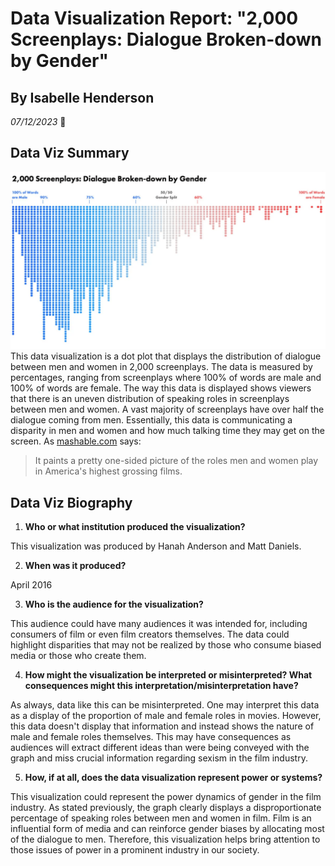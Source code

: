 # Data Visualization Report: "2,000 Screenplays: Dialogue Broken-down  by Gender"
## By Isabelle Henderson
*07/12/2023* 
:calendar:

## Data Viz Summary
![Data Viz Image](images/data-viz-image.png)
This data visualization is a dot plot that displays the distribution of dialogue between men and women in 2,000 screenplays. The data is measured by percentages, ranging from screenplays where 100% of words are male and 100% of words are female. The way this data is displayed shows viewers that there is an uneven distribution of speaking roles in screenplays between men and women. A vast majority of screenplays have over half the dialogue coming from men. Essentially, this data is communicating a disparity in men and women and how much talking time they may get on the screen. As [mashable.com](https://mashable.com/article/film-dialogue-gender-charts) says:
> It paints a pretty one-sided picture of the roles men and women play in America's highest grossing films.

## Data Viz Biography
1. **Who or what institution produced the visualization?** 

This visualization was produced by Hanah Anderson and Matt Daniels.

2. **When was it produced?**

April 2016

3. **Who is the audience for the visualization?**

This audience could have many audiences it was intended for, including consumers of film or even film creators themselves. The data could highlight disparities that may not be realized by those who consume biased media or those who create them.

4. **How might the visualization be interpreted or misinterpreted? What consequences might this interpretation/misinterpretation have?**

As always, data like this can be misinterpreted. One may interpret this data as a display of the proportion of male and female roles in movies. However, this data doesn't display that information and instead shows the nature of male and female roles themselves. This may have consequences as audiences will extract different ideas than were being conveyed with the graph and miss crucial information regarding sexism in the film industry.

5. **How, if at all, does the data visualization represent power or systems?**

This visualization could represent the power dynamics of gender in the film industry. As stated previously, the graph clearly displays a disproportionate percentage of speaking roles between men and women in film. Film is an influential form of media and can reinforce gender biases by allocating most of the dialogue to men. Therefore, this visualization helps bring attention to those issues of power in a prominent industry in our society. 